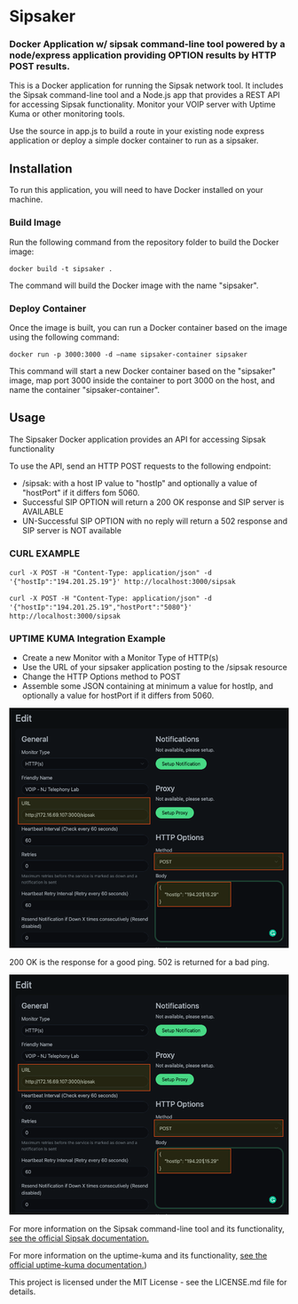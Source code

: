 # Sipsaker
### Docker Application w/ sipsak command-line tool powered by a node/express application providing OPTION results by HTTP POST results. 

This is a Docker application for running the Sipsak network tool. It includes the Sipsak command-line tool and a Node.js app that provides a REST API for accessing Sipsak functionality. Monitor your VOIP server with Uptime Kuma or other monitoring tools.

Use the source in app.js to build a route in your existing node express application or deploy a simple docker container to run as a sipsaker.

## Installation
To run this application, you will need to have Docker installed on your machine.

### Build Image
Run the following command from the repository folder to build the Docker image:

```console
docker build -t sipsaker .
```
The command will build the Docker image with the name "sipsaker". 


### Deploy Container
Once the image is built, you can run a Docker container based on the image using the following command:
```console
docker run -p 3000:3000 -d —name sipsaker-container sipsaker
```

This command will start a new Docker container based on the "sipsaker" image, map port 3000 inside the container to port 3000 on the host, and name the container "sipsaker-container". 


## Usage
The Sipsaker Docker application provides an API for accessing Sipsak functionality

 To use the API, send an HTTP POST requests to the following endpoint:
* /sipsak: with a host IP value to "hostIp" and optionally a value of "hostPort" if it differs fom 5060.
* Successful SIP OPTION will return a 200 OK response and SIP server is AVAILABLE
* UN-Successful SIP OPTION with no reply will return a 502 response and SIP server is NOT available

### CURL EXAMPLE
```console
curl -X POST -H "Content-Type: application/json" -d '{"hostIp":"194.201.25.19"}' http://localhost:3000/sipsak
```
```console
curl -X POST -H "Content-Type: application/json" -d '{"hostIp":"194.201.25.19","hostPort":"5080"}' http://localhost:3000/sipsak
```

### UPTIME KUMA Integration Example
* Create a new Monitor with a Monitor Type of HTTP(s)
* Use the URL of your sipsaker application posting to the /sipsak resource
* Change the HTTP Options method to POST
* Assemble some JSON containing at minimum a value for hostIp, and optionally a value for hostPort if it differs from 5060.


![Kuma Dashboard Settings](/kuma-images/uptime-kuma1.png)

200 OK is the response for a good ping.  502 is returned for a bad ping.

![200 OK Value Accepted Range](/kuma-images/uptime-kuma1.png)



For more information on the Sipsak command-line tool and its functionality, [see the official Sipsak documentation.](https://github.com/nils-ohlmeier/sipsak)

For more information on the uptime-kuma and its functionality, [see the official uptime-kuma documentation.](https://github.com/louislam/uptime-kuma))




This project is licensed under the MIT License - see the LICENSE.md file for details.
